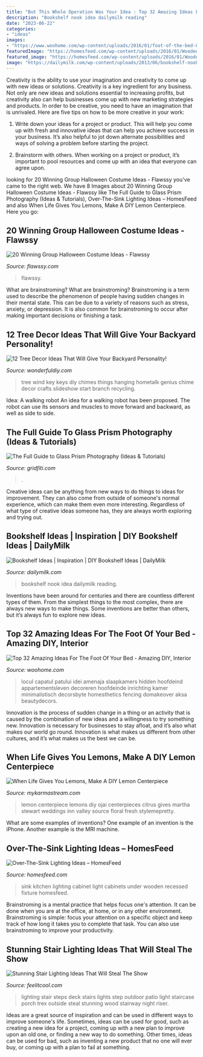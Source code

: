 ```yaml
---
title: "But This Whole Operation Was Your Idea : Top 32 Amazing Ideas For The Foot Of Your Bed"
description: "Bookshelf nook idea dailymilk reading"
date: "2023-06-22"
categories:
- "ideas"
images:
- "https://www.woohome.com/wp-content/uploads/2016/01/foot-of-the-bed-08.jpg"
featuredImage: "https://homesfeed.com/wp-content/uploads/2016/01/Wooden-kitchen-cabinet-wooden-wall-kitchen-cabinets-kitchen-sink-with-double-basins-and-single-faucet-recessed-light-fixture-under-cabinets-.jpg"
featured_image: "https://homesfeed.com/wp-content/uploads/2016/01/Wooden-kitchen-cabinet-wooden-wall-kitchen-cabinets-kitchen-sink-with-double-basins-and-single-faucet-recessed-light-fixture-under-cabinets-.jpg"
image: "https://dailymilk.com/wp-content/uploads/2013/06/bookshelf-nook-idea.jpg"
---
```



Creativity is the ability to use your imagination and creativity to come up with new ideas or solutions.
Creativity is a key ingredient for any business. Not only are new ideas and solutions essential to increasing profits, but creativity also can help businesses come up with new marketing strategies and products. In order to be creative, you need to have an imagination that is unrivaled. Here are five tips on how to be more creative in your work: 
1. Write down your ideas for a project or product. This will help you come up with fresh and innovative ideas that can help you achieve success in your business. It’s also helpful to jot down alternate possibilities and ways of solving a problem before starting the project. 

2. Brainstorm with others. When working on a project or product, it’s important to pool resources and come up with an idea that everyone can agree upon.

	

		
looking for 20 Winning Group Halloween Costume Ideas - Flawssy you've came to the right web. We have 8 Images about 20 Winning Group Halloween Costume Ideas - Flawssy like The Full Guide to Glass Prism Photography (Ideas &amp; Tutorials), Over-The-Sink Lighting Ideas – HomesFeed and also When Life Gives You Lemons, Make A DIY Lemon Centerpiece. Here you go:
		
    
## 20 Winning Group Halloween Costume Ideas - Flawssy

<img loading=lazy src="https://www.flawssy.com/wp-content/uploads/2016/05/Funny-Group-Halloween-Costume-Ideas.jpg" onerror="this.onerror=null;this.src='https://tse3.mm.bing.net/th?id=OIP.9QPt5w1MV9E31wrlNe_z5QHaLH&amp;pid=15.1';" alt="20 Winning Group Halloween Costume Ideas - Flawssy">

_Source: flawssy.com_

>flawssy. 

	

What are brainstroming?
What are brainstroming? Brainstroming is a term used to describe the phenomenon of people having sudden changes in their mental state. This can be due to a variety of reasons such as stress, anxiety, or depression. It is also common for brainstroming to occur after making important decisions or finishing a task.

    
## 12 Tree Decor Ideas That Will Give Your Backyard Personality!

<img loading=lazy src="https://cdn.wonderfuldiy.com/wp-content/uploads/2018/06/Tree-hanging-key-wind-chimes.jpg" onerror="this.onerror=null;this.src='https://tse1.mm.bing.net/th?id=OIP.XyYVgyEcEbBAMPPc5I9r5AHaKx&amp;pid=15.1';" alt="12 Tree Decor Ideas That Will Give Your Backyard Personality!">

_Source: wonderfuldiy.com_

>tree wind key keys diy chimes things hanging hometalk genius chime decor crafts slideshow start branch recycling. 

	

Idea: A walking robot
An idea for a walking robot has been proposed. The robot can use its sensors and muscles to move forward and backward, as well as side to side.

    
## The Full Guide To Glass Prism Photography (Ideas &amp; Tutorials)

<img loading=lazy src="https://gridfiti.com/wp-content/uploads/2019/06/IMG_1980.jpg" onerror="this.onerror=null;this.src='https://tse3.mm.bing.net/th?id=OIP.GqUjdwwlfbEqS33ZFDpULQHaEK&amp;pid=15.1';" alt="The Full Guide to Glass Prism Photography (Ideas &amp; Tutorials)">

_Source: gridfiti.com_

>. 

	

Creative ideas can be anything from new ways to do things to ideas for improvement. They can also come from outside of someone's normal experience, which can make them even more interesting. Regardless of what type of creative ideas someone has, they are always worth exploring and trying out.

    
## Bookshelf Ideas | Inspiration | DIY Bookshelf Ideas | DailyMilk

<img loading=lazy src="https://dailymilk.com/wp-content/uploads/2013/06/bookshelf-nook-idea.jpg" onerror="this.onerror=null;this.src='https://tse2.mm.bing.net/th?id=OIP.VoQfk-Rss2xmSA8DgDlXzwHaJ_&amp;pid=15.1';" alt="Bookshelf Ideas | Inspiration | DIY Bookshelf Ideas | DailyMilk">

_Source: dailymilk.com_

>bookshelf nook idea dailymilk reading. 

	

Inventions have been around for centuries and there are countless different types of them. From the simplest things to the most complex, there are always new ways to make things. Some inventions are better than others, but it’s always fun to explore new ideas.

    
## Top 32 Amazing Ideas For The Foot Of Your Bed - Amazing DIY, Interior

<img loading=lazy src="https://www.woohome.com/wp-content/uploads/2016/01/foot-of-the-bed-08.jpg" onerror="this.onerror=null;this.src='https://tse4.mm.bing.net/th?id=OIP.f-nnWtRoqOtUD_7vq7XejgHaJ4&amp;pid=15.1';" alt="Top 32 Amazing Ideas For The Foot Of Your Bed - Amazing DIY, Interior">

_Source: woohome.com_

>locul capatul patului idei amenaja slaapkamers hidden hoofdeind appartementsleven decoreren hoofdeinde inrichting kamer minimalistisch decorsbyte homesthetics fencing domakeover aksa beautydecors. 

	

Innovation is the process of sudden change in a thing or an activity that is caused by the combination of new ideas and a willingness to try something new. Innovation is necessary for businesses to stay afloat, and it’s also what makes our world go round. Innovation is what makes us different from other cultures, and it’s what makes us the best we can be.

    
## When Life Gives You Lemons, Make A DIY Lemon Centerpiece

<img loading=lazy src="https://mykarmastream.com/wp-content/uploads/2017/05/lemon-centerpiece-6.jpg" onerror="this.onerror=null;this.src='https://tse2.mm.bing.net/th?id=OIP.6lpXqnP7auyZhp1NtM6JxgHaKB&amp;pid=15.1';" alt="When Life Gives You Lemons, Make A DIY Lemon Centerpiece">

_Source: mykarmastream.com_

>lemon centerpiece lemons diy ojai centerpieces citrus gives martha stewart weddings inn valley source floral fresh stylemepretty. 

	

What are some examples of inventions?
One example of an invention is the iPhone. Another example is the MRI machine.

    
## Over-The-Sink Lighting Ideas – HomesFeed

<img loading=lazy src="https://homesfeed.com/wp-content/uploads/2016/01/Wooden-kitchen-cabinet-wooden-wall-kitchen-cabinets-kitchen-sink-with-double-basins-and-single-faucet-recessed-light-fixture-under-cabinets-.jpg" onerror="this.onerror=null;this.src='https://tse4.mm.bing.net/th?id=OIP.hB7msIPQ90mZZHuWDpzwWQHaJ3&amp;pid=15.1';" alt="Over-The-Sink Lighting Ideas – HomesFeed">

_Source: homesfeed.com_

>sink kitchen lighting cabinet light cabinets under wooden recessed fixture homesfeed. 

	

Brainstroming is a mental practice that helps focus one's attention. It can be done when you are at the office, at home, or in any other environment. Brainstroming is simple: focus your attention on a specific object and keep track of how long it takes you to complete that task. You can also use brainstroming to improve your productivity.

    
## Stunning Stair Lighting Ideas That Will Steal The Show

<img loading=lazy src="http://feelitcool.com/wp-content/uploads/2016/06/steps-lighting-ideas14.jpg" onerror="this.onerror=null;this.src='https://tse4.mm.bing.net/th?id=OIP.wjYxpiWUpXmuqnOqfph9MQHaLG&amp;pid=15.1';" alt="Stunning Stair Lighting Ideas That Will Steal The Show">

_Source: feelitcool.com_

>lighting stair steps deck stairs lights step outdoor patio light staircase porch trex outside steal stunning wood stairway night riser. 

	

Ideas are a great source of inspiration and can be used in different ways to improve someone's life. Sometimes, ideas can be used for good, such as creating a new idea for a project, coming up with a new plan to improve upon an old one, or finding a new way to do something. Other times, ideas can be used for bad, such as inventing a new product that no one will ever buy, or coming up with a plan to fail at something.

